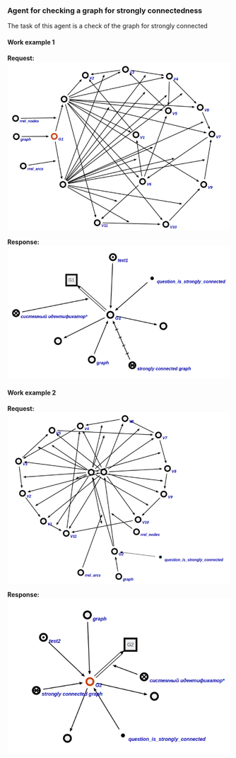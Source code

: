 ### Agent for checking a graph for strongly connectedness

The task of this agent is a check of the graph for strongly connected

#### Work example 1

**Request:**
![](content/G1_request.png)

**Response:**
![](content/G1_response.png)

#### Work example 2

**Request:**
![](content/G2_request.png)

**Response:**
![](content/G2_response.png)